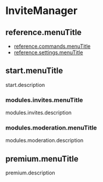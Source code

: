 # InviteManager

## reference.menuTitle

- [reference.commands.menuTitle](/zh-TW/reference.url/reference.commands.url.md)
- [reference.settings.menuTitle](/zh-TW/reference.url/reference.settings.url.md)

## start.menuTitle

start.description

### modules.invites.menuTitle

modules.invites.description

### modules.moderation.menuTitle

modules.moderation.description

## premium.menuTitle

premium.description

